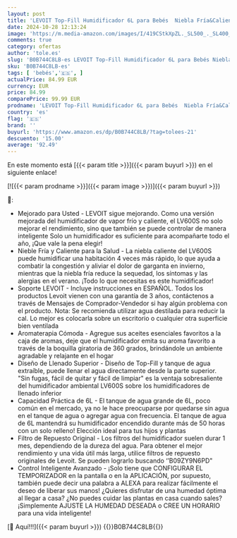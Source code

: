 ```yaml
---
layout: post
title: 'LEVOIT Top-Fill Humidificador 6L para Bebés  Niebla Fría&Caliente con Aromaterapia a 36H y 40-70m²  Modo de Sueño Silencioso 25dB  Smart Control Compatible con Alexa y APP  Temporizador  Blanco'
date: 2024-10-28 12:13:24
image: 'https://m.media-amazon.com/images/I/419CStkXpZL._SL500_._SL400_.jpg'
comments: true
category: ofertas
author: 'tole.es'
slug: 'B0B744C8LB-es LEVOIT Top-Fill Humidificador 6L para Bebés Niebla...'
sku: 'B0B744C8LB-es'
tags: [ 'bebés','🇪🇸', ]
actualPrice: 84.99 EUR
currency: EUR
price: 84.99
comparePrice: 99.99 EUR
prodname: 'LEVOIT Top-Fill Humidificador 6L para Bebés  Niebla Fría&Caliente con Aromaterapia a 36H y 40-70m²  Modo de Sueño Silencioso 25dB  Smart Control Compatible con Alexa y APP  Temporizador  Blanco'
country: 'es'
flag: '🇪🇸'
brand: ''
buyurl: 'https://www.amazon.es/dp/B0B744C8LB/?tag=tolees-21'
descuento: '15.00'
average: '92.49'
---
```


En este momento está [{{< param title >}}]({{< param buyurl >}}) en el siguiente enlace!

[![{{< param prodname >}}]({{< param image >}})]({{< param buyurl >}})

🔎:

- Mejorado para Usted - LEVOIT sigue mejorando. Como una versión mejorada del humidificador de vapor frío y caliente, el LV600S no solo mejorar el rendimiento, sino que también se puede controlar de manera inteligente Solo un humidificador es suficiente para acompañarte todo el año, ¡Que vale la pena elegir!
- Nieble Fría y Caliente para la Salud - La niebla caliente del LV600S puede humidificar una habitación 4 veces más rápido, lo que ayuda a combatir la congestión y aliviar el dolor de garganta en invierno, mientras que la niebla fría reduce la sequedad, los síntomas y las alergias en el verano. ¡Todo lo que necesitas es este humidificador!
- Soporte LEVOIT - Incluye instrucciones en ESPAÑOL. Todos los productos Levoit vienen con una garantía de 3 años, contáctenos a través de Mensajes de Comprador-Vendedor si hay algún problema con el producto. Nota: Se recomienda utilizar agua destilada para reducir la cal. Lo mejor es colocarla sobre un escritorio o cualquier otra superficie bien ventilada
- Aromaterapia Cómoda - Agregue sus aceites esenciales favoritos a la caja de aromas, deje que el humidificador emita su aroma favorito a través de la boquilla giratoria de 360 ​​grados, brindándole un ambiente agradable y relajante en el hogar
- Diseño de Llenado Superior - Diseño de Top-Fill y tanque de agua extraíble, puede llenar el agua directamente desde la parte superior. "Sin fugas, fácil de quitar y fácil de limpiar" es la ventaja sobresaliente del humidificador ambiental LV600S sobre los humidificadores de llenado inferior
- Capacidad Práctica de 6L - El tanque de agua grande de 6L, poco común en el mercado, ya no le hace preocuparse por quedarse sin agua en el tanque de agua o agregar agua con frecuencia. El tanque de agua de 6L mantendrá su humidificador encendido durante más de 50 horas con un solo relleno! Elección ideal para tus hijos y plantas
- Filtro de Repuesto Original - Los filtros del humidificador suelen durar 1 mes, dependiendo de la dureza del agua. Para obtener el mejor rendimiento y una vida útil más larga, utilice filtros de repuesto originales de Levoit. Se pueden lograrlo buscando ‘’B09ZY9N6PD"
- Control Inteligente Avanzado - ¡Solo tiene que CONFIGURAR EL TEMPORIZADOR en la pantalla o en la APLICACIÓN, por supuesto, también puede decir una palabra a ALEXA para realizar fácilmente el deseo de liberar sus manos! ¿Quieres disfrutar de una humedad óptima al llegar a casa? ¿No puedes cuidar las plantas en casa cuando sales? ¡Simplemente AJUSTE LA HUMEDAD DESEADA o CREE UN HORARIO para una vida inteligente!

[🛒 Aquí!!!]({{< param buyurl >}})
{{<world>}}B0B744C8LB{{</world>}}

